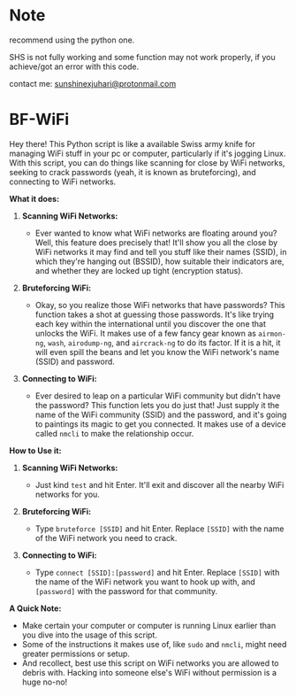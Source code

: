 
# Note
recommend using the python one.

SHS is not fully working and some function may not work properly, if you achieve/got an error with this code.

contact me: sunshinexjuhari@protonmail.com

# BF-WiFi

Hey there! This Python script is like a available Swiss army knife for managing WiFi stuff in your pc or computer, particularly if it's jogging Linux. With this script, you can do things like scanning for close by WiFi networks, seeking to crack passwords (yeah, it is known as bruteforcing), and connecting to WiFi networks.

**What it does:**

1. **Scanning WiFi Networks:**
   - Ever wanted to know what WiFi networks are floating around you? Well, this feature does precisely that! It'll show you all the close by WiFi networks it may find and tell you stuff like their names (SSID), in which they're hanging out (BSSID), how suitable their indicators are, and whether they are locked up tight (encryption status).

2. **Bruteforcing WiFi:**
   - Okay, so you realize those WiFi networks that have passwords? This function takes a shot at guessing those passwords. It's like trying each key within the international until you discover the one that unlocks the WiFi. It makes use of a few fancy gear known as `airmon-ng`, `wash`, `airodump-ng`, and `aircrack-ng` to do its factor. If it is a hit, it will even spill the beans and let you know the WiFi network's name (SSID) and password.

3. **Connecting to WiFi:**
   - Ever desired to leap on a particular WiFi community but didn't have the password? This function lets you do just that! Just supply it the name of the WiFi community (SSID) and the password, and it's going to paintings its magic to get you connected. It makes use of a device called `nmcli` to make the relationship occur.

**How to Use it:**

1. **Scanning WiFi Networks:**
   - Just kind `test` and hit Enter. It'll exit and discover all the nearby WiFi networks for you.

2. **Bruteforcing WiFi:**
   - Type `bruteforce [SSID]` and hit Enter. Replace `[SSID]` with the name of the WiFi network you need to crack.

3. **Connecting to WiFi:**
   - Type `connect [SSID]:[password]` and hit Enter. Replace `[SSID]` with the name of the WiFi network you want to hook up with, and `[password]` with the password for that community.

**A Quick Note:**
- Make certain your computer or computer is running Linux earlier than you dive into the usage of this script.
- Some of the instructions it makes use of, like `sudo` and `nmcli`, might need greater permissions or setup.
- And recollect, best use this script on WiFi networks you are allowed to debris with. Hacking into someone else's WiFi without permission is a huge no-no!

